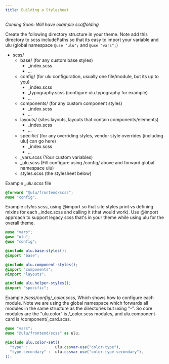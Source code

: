 ```yaml
---
title: Building a Stylesheet
---
```


*Coming Soon: Will have example scaffolding*

Create the following directory structure in your theme. Note add this directory to scss includePaths so that its easy to import your variable and ulu (global namespace `@use "ulu";` and `@use "vars";`)

- scss/
  - base/ (for any custom base styles)
    - _index.scss
    - ...
  - config/ (for ulu configuration, usually one file/module, but its up to you)
    - _index.scss
    - _typography.scss (configure ulu.typography for example)
    - ...
  - components/ (for any custom component styles)
    - _index.scss
    - ...
  - layouts/ (sites layouts, layouts that contain components/elements)
    - _index.scss
    - ...
  - specific/ (for any overriding styles, vendor style overrides [including ulu] can go here)
    - _index.scss
    - ...  
  - _vars.scss (Your custom variables)
  - _ulu.scss (Fill configure using /config/ above and forward global namespace ulu)
  - styles.scss (the stylesheet below)


Example *_ulu.scss* file

```scss
@forward "@ulu/frontend/scss"; 
@use "config";
```

Example *styles.scss*, using @import so that site styles print vs defining mixins for each _index.scss and calling it (that would work). Use @import approach to support legacy scss that's in your theme while using ulu for the overall theme.

```scss
@use "vars";
@use "ulu";
@use "config";

@include ulu.base-styles();
@import "base";

@include ulu.component-styles();
@import "components";
@import "layouts";

@include ulu.helper-styles();
@import "specific";

```

Example */scss/config/_color.scss*, Which shows how to configure each module. Note we are using the global namespace which forwards all modules in the same structure as the directories but using "-". So core modules are the "ulu.color" is /_color.scss modules, and ulu.component-card is /component/_card.scss.

```scss
@use "vars";
@use "@ulu/frontend/scss" as ulu;

@include ulu.color-set((
  "type" :            ulu.cssvar-use("color-type"),
  "type-secondary" :  ulu.cssvar-use("color-type-secondary"),
));
```

